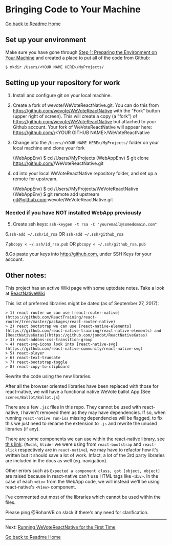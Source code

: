 # Bringing Code to Your Machine
[Go back to Readme Home](../../README.md)

## Set up your environment

Make sure you have gone through [Step 1: Preparing the Environment on Your Machine](docs/installing/ENVIRONMENT.md) 
and created a place to put all of the code from Github:

    $ mkdir /Users/<YOUR NAME HERE>/MyProjects/

## Setting up your repository for work

1. Install and configure git on your local machine.

2. Create a fork of wevote/WeVoteReactNative.git. You can do this from https://github.com/wevote/WeVoteReactNative 
with the "Fork" button (upper right of screen). This will create a copy (a "fork") of https://github.com/wevote/WeVoteReactNative 
but attached to your Github account. Your fork of WeVoteReactNative will appear here: 
https://github.com/\<YOUR GITHUB NAME\>/WeVoteReactNative

3. Change into the `/Users/<YOUR NAME HERE>/MyProjects/` folder on your local machine and clone your fork  


    (WebAppEnv) $ cd /Users/<YOUR NAME HERE>/MyProjects
    (WebAppEnv) $ git clone https://github.com/<YOUR USERNAME HERE>/WeVoteReactNative.git

4. cd into your local WeVoteReactNative repository folder, and set up a remote for upstream.


    (WebAppEnv) $ cd /Users/<YOUR NAME HERE>/MyProjects/WeVoteReactNative
    (WebAppEnv) $ git remote add upstream git@github.com:wevote/WeVoteReactNative.git

### Needed if you have NOT installed WebApp previously

5. Create ssh keys: `ssh-keygen -t rsa -C "youremail@somedomain.com"`  

6.`ssh-add ~/.ssh/id_rsa` OR `ssh-add ~/.ssh/github_rsa`

7.`pbcopy < ~/.ssh/id_rsa.pub` OR `pbcopy < ~/.ssh/github_rsa.pub`

8.Go paste your keys into http://github.com, under SSH Keys for your account.  


## Other notes:

This project has an active Wiki page with some uptodate notes.  Take a look at [ReactNativeWiki](https://github.com/wevote/WeVoteReactNative/wiki)

This list of preferred libraries might be dated (as of September 27, 2017): 

    > 1) react router we can use [react-router-native](https://github.com/ReactTraining/react-router/tree/master/packages/react-router-native)
    > 2) react bootstrap we can use [react-native-elements](https://github.com/react-native-training/react-native-elements) and [ReactNativeKatas](https://github.com/jondot/ReactNativeKatas)
    > 3) react-addons-css-transition-group
    > 4) react-svg-icons look into [react-native-svg](https://github.com/react-native-community/react-native-svg)
    > 5) react-player
    > 6) react-text-truncate
    > 7) react-bootstrap-toggle
    > 8) react-copy-to-clipboard

Rewrite the code using the new libraries.

After all the browser oriented libraries have been replaced with those for react-native, we will have a functional native 
WeVote ballot App (See `scenes/Ballot/Ballot.js`)

There are a few `.jsx` files in this repo. They cannot be used with react-native, I haven't removed them as they may 
have dependencies. If so, when running `react-native run-ios` missing dependencies will be flagged, to fix this we just 
need to rename the extension to `.js` and rewrite the unused libraries (if any).

There are some components we can use within the react-native library, see [this link](https://facebook.github.io/react-native/docs/components-and-apis.html). (`Modal`, `Slider` we were using from `react-bootstrap` and `react-slick` respectively are in `react-native`), we may have to refactor how it's written but it should save a lot of work. Infact, a lot of the 3rd party libraries are included in the docs as well (eg. navigation).

Other errors such as `Expected a component class, got [object, object]` are raised because in react-native can't use HTML 
tags like `<div>`.  In the case of each `<div>` from the WebApp code, we will instead we'll be using react-native's `<View>` component.

I've commented out most of the libraries which cannot be used within the files.

Please ping @RohanVB on slack if there's any need for clarification.



---

Next: [Running WeVoteReactNative for the First Time](RUNNING_FIRST_TIME.md)

[Go back to Readme Home](../../README.md)

